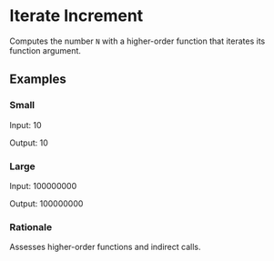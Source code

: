 # Iterate Increment

Computes the number `N` with a higher-order function that iterates its function argument.

## Examples

### Small

Input: 10

Output: 10

### Large

Input: 100000000

Output: 100000000

### Rationale

Assesses higher-order functions and indirect calls.

